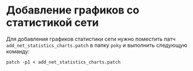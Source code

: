 # Добавление графиков со статистикой сети

Для добавления графиков статистики сети нужно поместить патч `add_net_statistics_charts.patch` в папку `poky` и выполнить следующую команду: 

```shell
patch -p1 < add_net_statistics_charts.patch
```
